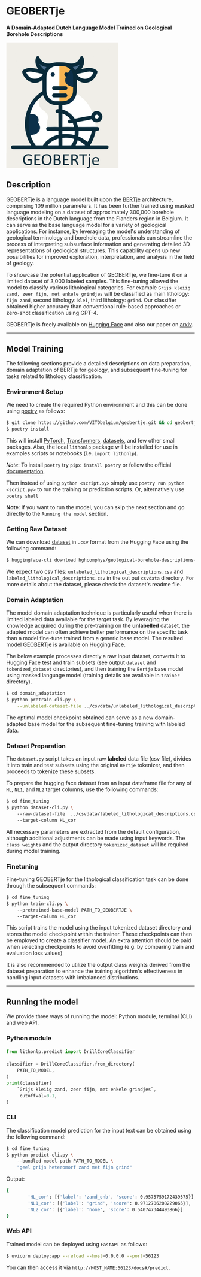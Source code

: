 # GEOBERTje
**A Domain-Adapted Dutch Language Model Trained on Geological Borehole Descriptions**

<img src="https://raw.githubusercontent.com/hghcomphys/hghcomphys.github.io/master/assets/urls/GEOBERTJE.png" width="300">


## Description 
GEOBERTje is a language model built upon the [BERTje](https://github.com/wietsedv/bertje) architecture, comprising 109 million parameters. It has been further trained using masked language modeling on a dataset of approximately 300,000 borehole descriptions in the Dutch language from the Flanders region in Belgium. It can serve as the base language model for a variety of geological applications. For instance, by leveraging the model's understanding of geological terminology and borehole data, professionals can streamline the process of interpreting subsurface information and generating detailed 3D representations of geological structures. 
This capability opens up new possibilities for improved exploration, interpretation, and analysis in the field of geology. 

To showcase the potential application of GEOBERTje, we fine-tune it on a limited dataset of 3,000 labeled samples. This fine-tuning allowed the model to classify various lithological categories.
For example `Grijs kleiig zand, zeer fijn, met enkele grindjes` will be classified as main lithology: `fijn zand`, second lithology: `klei`, third lithology: `grind`.
Our classifier obtained higher accuracy than conventional rule-based approaches or zero-shot classification using GPT-4.

GEOBERTje is freely available on [Hugging Face](https://huggingface.co/hghcomphys/geobertje-base-dutch-uncased) and also our paper on [arxiv](https://arxiv.org/abs/2407.10991).

---

## Model Training
The following sections provide a detailed descriptions on data preparation, domain adaptation of BERTje for geology, and subsequent fine-tuning for tasks related to lithology classification.

### Environment Setup
We need to create the required Python environment and this can be done using [poetry](https://python-poetry.org/) as follows:

```bash
$ git clone https://github.com/VITObelgium/geobertje.git && cd geobertje
$ poetry install  
```
This will install [PyTorch](https://pytorch.org/get-started/locally/), [Transformers](https://pypi.org/project/transformers/), [datasets](https://pypi.org/project/datasets/), and few other small packages. Also, the local `lithonlp` package will be installed for use in examples scripts or notebooks (i.e. `import lithonlp`). 

_Note_: To install `poetry` try `pipx install poetry` or follow the official [documentation](https://python-poetry.org/docs/#installation). 

Then instead of using `python <script.py>` simply use `poetry run python <script.py>` to run the training or prediction scripts. Or, alternatively use `poetry shell`

__Note__: If you want to run the model, you can skip the next section and go directly to the `Running the model` section. 

### Getting Raw Dataset 
We can download [dataset](https://huggingface.co/datasets/hghcomphys/geological-borehole-descriptions-dutch) in `.csv` format from the Hugging Face using the following command:
```bash
$ huggingface-cli download hghcomphys/geological-borehole-descriptions-dutch --repo-type dataset --local-dir csvdata
```
We expect two csv files: `unlabeled_lithological_descriptions.csv` and `labeled_lithological_descriptions.csv` in the out put `csvdata` directory.
For more details about the dataset, please check the dataset's readme file.


### Domain Adaptation
The model domain adaptation technique is particularly useful when there is limited labeled data available for the target task. By leveraging the knowledge acquired during the pre-training on the **unlabelled** dataset, the adapted model can often achieve better performance on the specific task than a model fine-tune trained from a generic base model. The resulted model [GEOBERTje](https://huggingface.co/hghcomphys/geobertje-base-dutch-uncased) is available on Hugging Face.

The below example processes directly a raw input dataset, converts it to Hugging Face test and train subsets (see output `dataset`  and `tokenized_dataset` directories), and then training the `Bertje` base model using masked language model (training details are available in `trainer` directory). 
```bash
$ cd domain_adaptation
$ python pretrain-cli.py \
    --unlabeled-dataset-file ../csvdata/unlabeled_lithological_descriptions.csv
```
The optimal model checkpoint obtained can serve as a new domain-adapted base model for the subsequent fine-tuning training with labeled data.

### Dataset Preparation
The `dataset.py` script takes an input raw **labeled** data file (csv file), divides it into train and test subsets using the original `Bertje` tokenizer, and then proceeds to tokenize these subsets. 

To prepare the hugging face dataset from an input dataframe file for any of `HL`, `NL1`, and `NL2` target columns, use the following commands:
```bash
$ cd fine_tuning
$ python dataset-cli.py \ 
    --raw-dataset-file  ../csvdata/labeled_lithological_descriptions.csv \ 
    --target-column HL_cor 
```
All necessary parameters are extracted from the default configuration, although additional adjustments can be made using input keywords. 
The `class weights` and the output directory `tokenized_dataset` will be required during model training.

### Finetuning
Fine-tuning GEOBERTje for the lithological classification task can be done through the subsequent commands:
```bash
$ cd fine_tuning
$ python train-cli.py \ 
    --pretrained-base-model PATH_TO_GEOBERTJE \ 
    --target-column HL_cor 
```
This script trains the model using the input tokenized dataset directory and stores the model checkpoint within the trainer. 
These checkpoints can then be employed to create a classifier model. 
An extra attention should be paid when selecting checkpoints to avoid overfitting (e.g. by comparing train and evaluation loss values)

It is also recommended to utilize the output class weights derived from the dataset preparation to enhance the training algorithm's effectiveness in handling input datasets with imbalanced distributions.

---

## Running the model
We provide three ways of running the model: Python module, terminal (CLI) and web API.

### Python module
```python
from lithonlp.predict import DrillCoreClassifier

classifier = DrillCoreClassifier.from_directory(
    PATH_TO_MODEL,
)
print(classifier(
    `Grijs kleiig zand, zeer fijn, met enkele grindjes`,
     cutoffval=0.1,
)
```

### CLI
The classification model prediction for the input text can be obtained using the following command:
```bash
$ cd fine_tuning
$ python predict-cli.py \ 
    --bundled-model-path PATH_TO_MODEL \ 
    "geel grijs heteromorf zand met fijn grind"   
```
Output:
```bash
{
        'HL_cor': [{'label': 'zand_onb', 'score': 0.9575759172439575}], 
        'NL1_cor': [{'label': 'grind', 'score': 0.9712706208229065}], 
        'NL2_cor': [{'label': 'none', 'score': 0.540747344493866}]
}
```

### Web API
Trained model can be deployed using `FastAPI` as follows: 
```bash
$ uvicorn deploy:app --reload --host=0.0.0.0 --port=56123
```
You can then access it via `http://HOST_NAME:56123/docs#/predict`.


